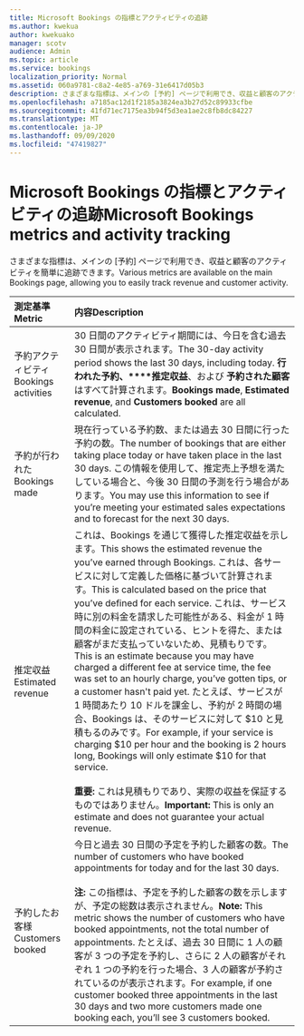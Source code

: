 ```yaml
---
title: Microsoft Bookings の指標とアクティビティの追跡
ms.author: kwekua
author: kwekuako
manager: scotv
audience: Admin
ms.topic: article
ms.service: bookings
localization_priority: Normal
ms.assetid: 060a9781-c8a2-4e85-a769-31e6417d05b3
description: さまざまな指標は、メインの [予約] ページで利用でき、収益と顧客のアクティビティを簡単に追跡できます。
ms.openlocfilehash: a7185ac12d1f2185a3824ea3b27d52c89933cfbe
ms.sourcegitcommit: 41fd71ec7175ea3b94f5d3ea1ae2c8fb8dc84227
ms.translationtype: MT
ms.contentlocale: ja-JP
ms.lasthandoff: 09/09/2020
ms.locfileid: "47419827"
---
```

# <a name="microsoft-bookings-metrics-and-activity-tracking"></a><span data-ttu-id="42319-103">Microsoft Bookings の指標とアクティビティの追跡</span><span class="sxs-lookup"><span data-stu-id="42319-103">Microsoft Bookings metrics and activity tracking</span></span>

<span data-ttu-id="42319-104">さまざまな指標は、メインの [予約] ページで利用でき、収益と顧客のアクティビティを簡単に追跡できます。</span><span class="sxs-lookup"><span data-stu-id="42319-104">Various metrics are available on the main Bookings page, allowing you to easily track revenue and customer activity.</span></span>

| <span data-ttu-id="42319-105">測定基準</span><span class="sxs-lookup"><span data-stu-id="42319-105">Metric</span></span> | <span data-ttu-id="42319-106">内容</span><span class="sxs-lookup"><span data-stu-id="42319-106">Description</span></span> |
|:---|:---|
| <span data-ttu-id="42319-107">予約アクティビティ</span><span class="sxs-lookup"><span data-stu-id="42319-107">Bookings activities</span></span> | <span data-ttu-id="42319-108">30 日間のアクティビティ期間には、今日を含む過去 30 日間が表示されます。</span><span class="sxs-lookup"><span data-stu-id="42319-108">The 30-day activity period shows the last 30 days, including today.</span></span> <span data-ttu-id="42319-109">**行われた予約、\*\*\*\*推定収益**、および **予約された顧客** はすべて計算されます。</span><span class="sxs-lookup"><span data-stu-id="42319-109">**Bookings made**, **Estimated revenue**, and **Customers booked** are all calculated.</span></span> |
| <span data-ttu-id="42319-110">予約が行われた</span><span class="sxs-lookup"><span data-stu-id="42319-110">Bookings made</span></span> | <span data-ttu-id="42319-111">現在行っている予約数、または過去 30 日間に行った予約の数。</span><span class="sxs-lookup"><span data-stu-id="42319-111">The number of bookings that are either taking place today or have taken place in the last 30 days.</span></span> <span data-ttu-id="42319-112">この情報を使用して、推定売上予想を満たしている場合と、今後 30 日間の予測を行う場合があります。</span><span class="sxs-lookup"><span data-stu-id="42319-112">You may use this information to see if you’re meeting your estimated sales expectations and to forecast for the next 30 days.</span></span> |
| <span data-ttu-id="42319-113">推定収益</span><span class="sxs-lookup"><span data-stu-id="42319-113">Estimated revenue</span></span> | <span data-ttu-id="42319-114">これは、Bookings を通じて獲得した推定収益を示します。</span><span class="sxs-lookup"><span data-stu-id="42319-114">This shows the estimated revenue the you’ve earned through Bookings.</span></span> <span data-ttu-id="42319-115">これは、各サービスに対して定義した価格に基づいて計算されます。</span><span class="sxs-lookup"><span data-stu-id="42319-115">This is calculated based on the price that you’ve defined for each service.</span></span> <span data-ttu-id="42319-116">これは、サービス時に別の料金を請求した可能性がある、料金が 1 時間の料金に設定されている、ヒントを得た、または顧客がまだ支払っていないため、見積もりです。</span><span class="sxs-lookup"><span data-stu-id="42319-116">This is an estimate because you may have charged a different fee at service time, the fee was set to an hourly charge, you’ve gotten tips, or a customer hasn't paid yet.</span></span> <span data-ttu-id="42319-117">たとえば、サービスが 1 時間あたり 10 ドルを課金し、予約が 2 時間の場合、Bookings は、そのサービスに対して $10 と見積もるのみです。</span><span class="sxs-lookup"><span data-stu-id="42319-117">For example, if your service is charging $10 per hour and the booking is 2 hours long, Bookings will only estimate $10 for that service.</span></span><br/><br/><span data-ttu-id="42319-118">**重要:** これは見積もりであり、実際の収益を保証するものではありません。</span><span class="sxs-lookup"><span data-stu-id="42319-118">**Important:** This is only an estimate and does not guarantee your actual revenue.</span></span> |
| <span data-ttu-id="42319-119">予約したお客様</span><span class="sxs-lookup"><span data-stu-id="42319-119">Customers booked</span></span> | <span data-ttu-id="42319-120">今日と過去 30 日間の予定を予約した顧客の数。</span><span class="sxs-lookup"><span data-stu-id="42319-120">The number of customers who have booked appointments for today and for the last 30 days.</span></span><br/><br/><span data-ttu-id="42319-121">**注:** この指標は、予定を予約した顧客の数を示しますが、予定の総数は表示されません。</span><span class="sxs-lookup"><span data-stu-id="42319-121">**Note:** This metric shows the number of customers who have booked appointments, not the total number of appointments.</span></span> <span data-ttu-id="42319-122">たとえば、過去 30 日間に 1 人の顧客が 3 つの予定を予約し、さらに 2 人の顧客がそれぞれ 1 つの予約を行った場合、3 人の顧客が予約されているのが表示されます。</span><span class="sxs-lookup"><span data-stu-id="42319-122">For example, if one customer booked three appointments in the last 30 days and two more customers made one booking each, you’ll see 3 customers booked.</span></span> |
